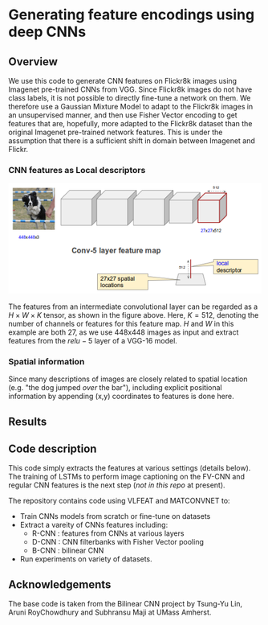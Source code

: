 <style TYPE="text/css">
code.has-jax {font: inherit; font-size: 100%; background: inherit; border: inherit;}
</style>
<script type="text/x-mathjax-config">
MathJax.Hub.Config({
    tex2jax: {
        inlineMath: [['$','$'], ['\\(','\\)']],
        skipTags: ['script', 'noscript', 'style', 'textarea', 'pre'] // removed 'code' entry
    }
});
MathJax.Hub.Queue(function() {
    var all = MathJax.Hub.getAllJax(), i;
    for(i = 0; i < all.length; i += 1) {
        all[i].SourceElement().parentNode.className += ' has-jax';
    }
});
</script>
<script type="text/javascript" src="http://cdn.mathjax.org/mathjax/latest/MathJax.js?config=TeX-AMS-MML_HTMLorMML"></script>




# Generating feature encodings using deep CNNs

## Overview

We use this code to generate CNN features on Flickr8k images using Imagenet pre-trained CNNs from VGG.
Since Flickr8k images do not have class labels, it is not possible to directly fine-tune a network on them. 
We therefore use a Gaussian Mixture Model to adapt to the Flickr8k images in an unsupervised manner, and then 
use Fisher Vector encoding to get features that are, hopefully, more adapted to the Flickr8k dataset than the 
original Imagenet pre-trained network features. This is under the assumption that there is a sufficient shift 
in domain between Imagenet and Flickr. 


### CNN features as Local descriptors

![FV-CNN model](downloads/fv_cnn.png)

The features from an intermediate convolutional layer can be regarded as a $H \times W \times K$ tensor, as 
shown in the figure above. Here, $K = 512$, denoting the number of channels or features for this feature map.
$H$ and $W$ in this example are both 27, as we use 448x448 images as input and extract features from the $relu-5$ 
layer of a VGG-16 model.


### Spatial information

Since many descriptions of images are closely related to spatial location (e.g. "the dog jumped *over* the bar"), 
including explicit positional information by appending (x,y) coordinates to features is done here.




## Results
 






## Code description

This code simply extracts the features at various settings (details below). The training of LSTMs to perform 
image captioning on the FV-CNN and regular CNN features is the next step (*not in this repo* at present).


The repository contains code using VLFEAT and MATCONVNET to:

+ Train CNNs models from scratch or fine-tune on datasets
+ Extract a vareity of CNNs features including:
	+ R-CNN : features from CNNs at various layers
	+ D-CNN : CNN filterbanks with Fisher Vector pooling
	+ B-CNN : bilinear CNN
+ Run experiments on variety of datasets.



	

## Acknowledgements
The base code is taken from the Bilinear CNN project by Tsung-Yu Lin, Aruni RoyChowdhury and Subhransu Maji at UMass Amherst.






	

